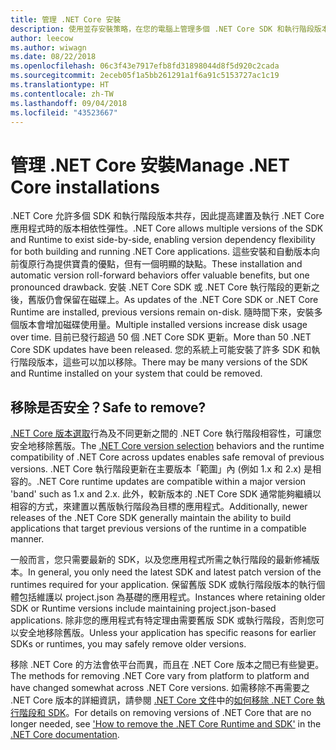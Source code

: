```yaml
---
title: 管理 .NET Core 安裝
description: 使用並存安裝策略，在您的電腦上管理多個 .NET Core SDK 和執行階段版本。
author: leecow
ms.author: wiwagn
ms.date: 08/22/2018
ms.openlocfilehash: 06c3f43e7917efb8fd31898044d8f5d920c2cada
ms.sourcegitcommit: 2eceb05f1a5bb261291a1f6a91c5153727ac1c19
ms.translationtype: HT
ms.contentlocale: zh-TW
ms.lasthandoff: 09/04/2018
ms.locfileid: "43523667"
---
```

# <a name="manage-net-core-installations"></a><span data-ttu-id="17bbc-103">管理 .NET Core 安裝</span><span class="sxs-lookup"><span data-stu-id="17bbc-103">Manage .NET Core installations</span></span>

<span data-ttu-id="17bbc-104">.NET Core 允許多個 SDK 和執行階段版本共存，因此提高建置及執行 .NET Core 應用程式時的版本相依性彈性。</span><span class="sxs-lookup"><span data-stu-id="17bbc-104">.NET Core allows multiple versions of the SDK and Runtime to exist side-by-side, enabling version dependency flexibility for both building and running .NET Core applications.</span></span> <span data-ttu-id="17bbc-105">這些安裝和自動版本向前復原行為提供寶貴的優點，但有一個明顯的缺點。</span><span class="sxs-lookup"><span data-stu-id="17bbc-105">These installation and automatic version roll-forward behaviors offer valuable benefits, but one pronounced drawback.</span></span> <span data-ttu-id="17bbc-106">安裝 .NET Core SDK 或 .NET Core 執行階段的更新之後，舊版仍會保留在磁碟上。</span><span class="sxs-lookup"><span data-stu-id="17bbc-106">As updates of the .NET Core SDK or .NET Core Runtime are installed, previous versions remain on-disk.</span></span> <span data-ttu-id="17bbc-107">隨時間下來，安裝多個版本會增加磁碟使用量。</span><span class="sxs-lookup"><span data-stu-id="17bbc-107">Multiple installed versions increase disk usage over time.</span></span> <span data-ttu-id="17bbc-108">目前已發行超過 50 個 .NET Core SDK 更新。</span><span class="sxs-lookup"><span data-stu-id="17bbc-108">More than 50 .NET Core SDK updates have been released.</span></span> <span data-ttu-id="17bbc-109">您的系統上可能安裝了許多 SDK 和執行階段版本，這些可以加以移除。</span><span class="sxs-lookup"><span data-stu-id="17bbc-109">There may be many versions of the SDK and Runtime installed on your system that could be removed.</span></span>

## <a name="safe-to-remove"></a><span data-ttu-id="17bbc-110">移除是否安全？</span><span class="sxs-lookup"><span data-stu-id="17bbc-110">Safe to remove?</span></span>

<span data-ttu-id="17bbc-111">[.NET Core 版本選取](selection.md)行為及不同更新之間的 .NET Core 執行階段相容性，可讓您安全地移除舊版。</span><span class="sxs-lookup"><span data-stu-id="17bbc-111">The [.NET Core version selection](selection.md) behaviors and the runtime compatibility of .NET Core across updates enables safe removal of previous versions.</span></span> <span data-ttu-id="17bbc-112">.NET Core 執行階段更新在主要版本「範圍」內 (例如 1.x 和 2.x) 是相容的。</span><span class="sxs-lookup"><span data-stu-id="17bbc-112">.NET Core runtime updates are compatible within a major version 'band' such as 1.x and 2.x.</span></span> <span data-ttu-id="17bbc-113">此外，較新版本的 .NET Core SDK 通常能夠繼續以相容的方式，來建置以舊版執行階段為目標的應用程式。</span><span class="sxs-lookup"><span data-stu-id="17bbc-113">Additionally, newer releases of the .NET Core SDK generally maintain the ability to build applications that target previous versions of the runtime in a compatible manner.</span></span>

<span data-ttu-id="17bbc-114">一般而言，您只需要最新的 SDK，以及您應用程式所需之執行階段的最新修補版本。</span><span class="sxs-lookup"><span data-stu-id="17bbc-114">In general, you only need the latest SDK and latest patch version of the runtimes required for your application.</span></span> <span data-ttu-id="17bbc-115">保留舊版 SDK 或執行階段版本的執行個體包括維護以 project.json 為基礎的應用程式。</span><span class="sxs-lookup"><span data-stu-id="17bbc-115">Instances where retaining older SDK or Runtime versions include maintaining project.json-based applications.</span></span>  <span data-ttu-id="17bbc-116">除非您的應用程式有特定理由需要舊版 SDK 或執行階段，否則您可以安全地移除舊版。</span><span class="sxs-lookup"><span data-stu-id="17bbc-116">Unless your application has specific reasons for earlier SDKs or runtimes, you may safely remove older versions.</span></span>

<span data-ttu-id="17bbc-117">移除 .NET Core 的方法會依平台而異，而且在 .NET Core 版本之間已有些變更。</span><span class="sxs-lookup"><span data-stu-id="17bbc-117">The methods for removing .NET Core vary from platform to platform and have changed somewhat across .NET Core versions.</span></span> <span data-ttu-id="17bbc-118">如需移除不再需要之 .NET Core 版本的詳細資訊，請參閱 [.NET Core 文件](../index.md)中的[如何移除 .NET Core 執行階段和 SDK](remove-runtime-sdk-versions.md)。</span><span class="sxs-lookup"><span data-stu-id="17bbc-118">For details on removing versions of .NET Core that are no longer needed, see ['How to remove the .NET Core Runtime and SDK'](remove-runtime-sdk-versions.md) in the [.NET Core documentation](../index.md).</span></span>
